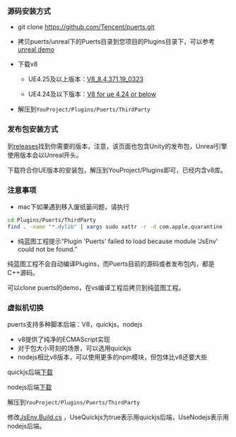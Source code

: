 ### 源码安装方式

* git clone https://github.com/Tencent/puerts.git

* 拷贝puerts/unreal下的Puerts目录到您项目的Plugins目录下，可以参考[unreal demo](https://github.com/chexiongsheng/puerts_unreal_demo)

* 下载v8

    - UE4.25及以上版本：[V8_8.4.371.19_0323](https://github.com/puerts/backend-v8/releases/tag/V8_8.4.371.19_230822)
    
    - UE4.24及以下版本：[V8 for ue 4.24 or below](https://github.com/puerts/backend-v8/releases/tag/v8_for_ue424_or_below)
    
* 解压到`YouProject/Plugins/Puerts/ThirdParty`

### 发布包安装方式

到[releases](https://github.com/Tencent/puerts/releases)找到你需要的版本，注意，该页面也包含Unity的发布包，Unreal引擎使用版本会以Unreal开头。

下载符合你UE版本的安装包，解压到YouProject/Plugins即可，已经内含v8库。

### 注意事项

* mac下如果遇到移入废纸篓问题，请执行

~~~bash
cd Plugins/Puerts/ThirdParty
find . -name "*.dylib" | xargs sudo xattr -r -d com.apple.quarantine 
~~~

* 纯蓝图工程提示“Plugin 'Puerts' failed to load because module 'JsEnv' could not be found.”

纯蓝图工程不会自动编译Plugins，而Puerts目前的源码或者发布包内，都是C++源码。

可以clone puerts的demo，在vs编译工程后拷贝到纯蓝图工程。

### 虚拟机切换

puerts支持多种脚本后端：V8，quickjs，nodejs

* v8提供了纯净的ECMAScript实现
* 对于包大小苛刻的场景，可以选用quickjs
* nodejs相比v8版本，可以使用更多的npm模块，但包体比v8还要大些

quickjs后端[下载](https://github.com/puerts/backend-quickjs/releases/tag/QJS_231011)

nodejs后端[下载](https://github.com/puerts/backend-nodejs/releases/tag/NodeJS_16.16.0_230216)

解压到`YouProject/Plugins/Puerts/ThirdParty`

修改[JsEnv.Build.cs](https://github.com/Tencent/puerts/blob/master/unreal/Puerts/Source/JsEnv/JsEnv.Build.cs) ，UseQuickjs为true表示用quickjs后端，UseNodejs表示用nodejs后端。